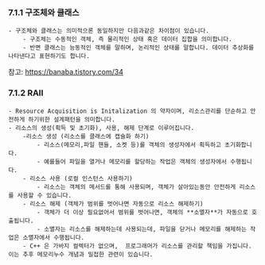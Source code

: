 ### 7.1.1 구조체와 클래스
    - 구조체와 클래스는 의미적으론 동일하지만 다음과같은 차이점이 있습니다.
        - 구조체는 수동적인 객체, 즉 물리적인 상태 혹은 데이터 집합을 의미합니다. 
        - 반면 클래스는 능동적인 객체를 말하며, 논리적인 상태를 말합니다. 데이터 추상화를 나타낸다고 표현하기도 합니다.


참고: https://banaba.tistory.com/34
### 7.1.2 RAII 
    - Resource Acquisition is Initalization 의 약자이며, 리소스관리를 단순하고 안전하게 하기위한 설계패턴을 의미합니다.
    - 리소스의 생성(획득 및 초기화), 사용, 해제 단계로 이루어집니다. 
        -리소스 생성 (리소스를 클래스에 캡슐화 하기)
            - 리소스(메모리,파일 핸들, 소켓 등)를 객체의 생성자에서 획득하고 초기화합니다.
            - 예를들어 파일을 열거나 메모리를 할당하는 작업은 객체의 생성자에서 수행됩니다.
        - 리소스 사용 (로컬 인스턴스 사용하기)
            - 리소스는 객체의 메서드를 통해 사용되며, 객체가 살아있는동안 안전하게 리소스를 사용할 수 있습니다.
        - 리소스 해제 (객체가 범위를 벗어나면 자동으로 리소스 해제하기)
            - 객체가 더 이상 필요없어서 범위를 벗어나면, 객체의 **소멸자**가 자동으로 호출됩니다.
            - 소멸자는 리소스를 해제하는데 사용되는데, 파일을 닫거나 메모리를 해제하는 작업은 소멸자에서 수행됩니다.
        - C++ 은 가바지 컬렉터가 없으며,  프로그래머가 리소스를 관리할 책임을 가집니다. 이는 추후 메모리누수 개념과 밀접한 관련이 있습니다.